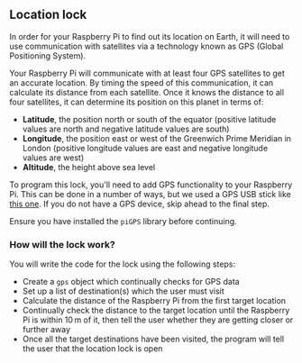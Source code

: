 ## Location lock

In order for your Raspberry Pi to find out its location on Earth, it will need to use communication with satellites via a technology known as GPS (Global Positioning System).

Your Raspberry Pi will communicate with at least four GPS satellites to get an accurate location. By timing the speed of this communication, it can calculate its distance from each satellite. Once it knows the distance to all four satellites, it can determine its position on this planet in terms of:

  - **Latitude**, the position north or south of the equator (positive latitude values are north and negative latitude values are south)
  - **Longitude**, the position east or west of the Greenwich Prime Meridian in London (positive longitude values are east and negative longitude values are west)
  - **Altitude**, the height above sea level

To program this lock, you'll need to add GPS functionality to your Raspberry Pi. This can be done in a number of ways, but we used a GPS USB stick like [this one](https://www.amazon.co.uk/Diymall-G-mouse-Glonass-Raspberry-Aviation/dp/B015E2XSSO). If you do not have a GPS device, skip ahead to the final step.

Ensure you have installed the `piGPS` library before continuing.

### How will the lock work?

You will write the code for the lock using the following steps:

- Create a `gps` object which continually checks for GPS data
- Set up a list of destination(s) which the user must visit
- Calculate the distance of the Raspberry Pi from the first target location
- Continually check the distance to the target location until the Raspberry Pi is within 10 m of it, then tell the user whether they are getting closer or further away
- Once all the target destinations have been visited, the program will tell the user that the location lock is open
